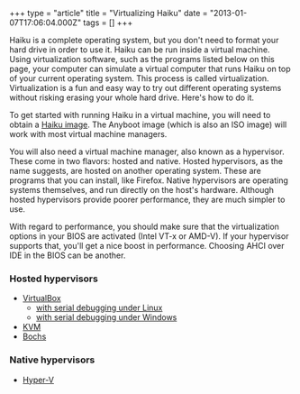 +++
type = "article"
title = "Virtualizing Haiku"
date = "2013-01-07T17:06:04.000Z"
tags = []
+++

Haiku is a complete operating system, but you don't need to format your hard drive in order to use it. Haiku can be run inside a virtual machine. Using virtualization software, such as the programs listed below on this page, your computer can simulate a virtual computer that runs Haiku on top of your current operating system. This process is called virtualization. Virtualization is a fun and easy way to try out different operating systems without risking erasing your whole hard drive. Here's how to do it.

<!--more-->

To get started with running Haiku in a virtual machine, you will need to obtain a <a href="/get-haiku">Haiku image</a>. The Anyboot image (which is also an ISO image) will work with most virtual machine managers.

You will also need a virtual machine manager, also known as a hypervisor. These come in two flavors: hosted and native. Hosted hypervisors, as the name suggests, are hosted on another operating system. These are programs that you can install, like Firefox. Native hypervisors are operating systems themselves, and run directly on the host's hardware. Although hosted hypervisors provide poorer performance, they are much simpler to use.

With regard to performance, you should make sure that the virtualization options in your BIOS are activated (Intel VT-x or AMD-V). If your hypervisor supports that, you'll get a nice boost in performance. Choosing AHCI over IDE in the BIOS can be another.

<h3>Hosted hypervisors</h3>
<ul>
    <li><a href="/guides/virtualizing/virtualbox">VirtualBox</a><ul>
        <li><a href="/guides/virtualizing/virtualbox-linux-debugging">with serial debugging under Linux</a></li>
        <li><a href="/guides/virtualizing/virtualbox-windows-debugging">with serial debugging under Windows</a></li>
    </ul>
    </li>
    <li><a href="/guides/virtualizing/KVM">KVM</a></li>
    <li><a href="/guides/virtualizing/bochs">Bochs</a></li>
</ul>
<h3>Native hypervisors</h3>
<ul>
    <li><a href="/guides/virtualizing/hyper-v">Hyper-V</a></li>
</ul>
